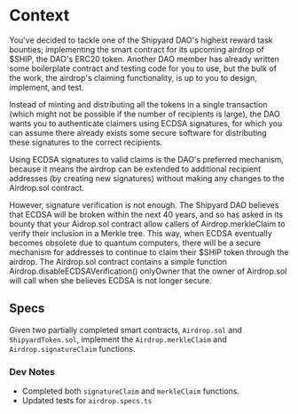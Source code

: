 # Context

You've decided to tackle one of the Shipyard DAO's highest reward task bounties; implementing the smart contract for its upcoming airdrop of $SHIP, the DAO's ERC20 token. Another DAO member has already written some boilerplate contract and testing code for you to use, but the bulk of the work, the airdrop's claiming functionality, is up to you to design, implement, and test.

Instead of minting and distributing all the tokens in a single transaction (which might not be possible if the number of recipients is large), the DAO wants you to authenticate claimers using ECDSA signatures, for which you can assume there already exists some secure software for distributing these signatures to the correct recipients.

Using ECDSA signatures to valid claims is the DAO's preferred mechanism, because it means the airdrop can be extended to additional recipient addresses (by creating new signatures) without making any changes to the Airdrop.sol contract.

However, signature verification is not enough. The Shipyard DAO believes that ECDSA will be broken within the next 40 years, and so has asked in its bounty that your Aidrop.sol contract allow callers of Airdrop.merkleClaim to verify their inclusion in a Merkle tree. This way, when ECDSA eventually becomes obsolete due to quantum computers, there will be a secure mechanism for addresses to continue to claim their $SHIP token through the airdrop. The Airdrop.sol contract contains a simple function Airdrop.disableECDSAVerification() onlyOwner that the owner of Airdrop.sol will call when she believes ECDSA is not longer secure.

## Specs

Given two partially completed smart contracts, `Airdrop.sol` and `ShipyardToken.sol`, implement the `Airdrop.merkleClaim` and `Airdrop.signatureClaim` functions.

### Dev Notes

- Completed both `signatureClaim` and `merkleClaim` functions.
- Updated tests for `airdrop.specs.ts`
